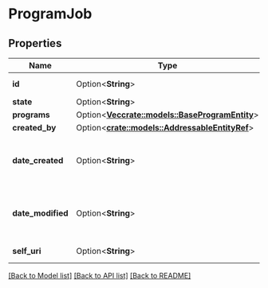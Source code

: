 # ProgramJob

## Properties

Name | Type | Description | Notes
------------ | ------------- | ------------- | -------------
**id** | Option<**String**> | The globally unique identifier for the object. | [optional][readonly]
**state** | Option<**String**> |  | [optional]
**programs** | Option<[**Vec<crate::models::BaseProgramEntity>**](BaseProgramEntity.md)> |  | [optional]
**created_by** | Option<[**crate::models::AddressableEntityRef**](AddressableEntityRef.md)> |  | [optional]
**date_created** | Option<**String**> | Date time is represented as an ISO-8601 string. For example: yyyy-MM-ddTHH:mm:ss[.mmm]Z | [optional]
**date_modified** | Option<**String**> | Date time is represented as an ISO-8601 string. For example: yyyy-MM-ddTHH:mm:ss[.mmm]Z | [optional]
**self_uri** | Option<**String**> | The URI for this object | [optional][readonly]

[[Back to Model list]](../README.md#documentation-for-models) [[Back to API list]](../README.md#documentation-for-api-endpoints) [[Back to README]](../README.md)


